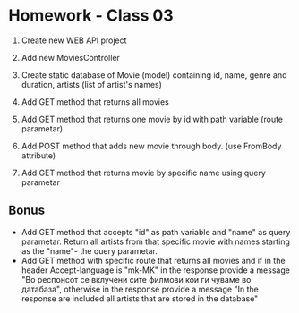 # Homework - Class 03

1. Create new WEB API project

2. Add new MoviesController

3. Create static database of Movie (model) containing id, name, genre and duration, artists (list of artist's names)

4. Add GET method that returns all movies

5. Add GET method that returns one movie by id with path variable (route parametar)

6. Add POST method that adds new movie through body. (use FromBody attribute)

7. Add GET method that returns movie by specific name using query parametar

## Bonus
- Add GET method that accepts "id" as path variable and "name" as query parametar. Return all artists from that
  specific movie with names starting as the "name"- the query parametar.
- Add GET method with specific route that returns all movies and if in the header Accept-language is "mk-MK"
  in the response provide a message "Во респонсот се вклучени сите филмови кои ги чуваме во датабаза", otherwise
  in the response provide a message "In the response are included all artists that are stored in the database"